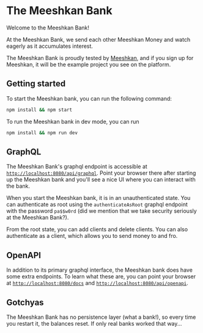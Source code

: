 # The Meeshkan Bank

Welcome to the Meeshkan Bank!

At the Meeshkan Bank, we send each other Meeshkan Money and watch eagerly as it accumulates interest.

The Meeshkan Bank is proudly tested by [Meeshkan](https://meeshkan.com), and if you sign up for Meeshkan, it will be the example project you see on the platform.

## Getting started

To start the Meeshkan bank, you can run the following command:

```bash
npm install && npm start
```

To run the Meeshkan bank in dev mode, you can run

```bash
npm install && npm run dev
```

## GraphQL

The Meeshkan Bank's graphql endpoint is accessible at [`http://localhost:8080/api/graphql`](http://localhost:8080/api/graphql). Point your browser there after starting up the Meeshkan bank and you'll see a nice UI where you can interact with the bank.

When you start the Meeshkan bank, it is in an unauthenticated state. You can authenticate as root using the `authenticateAsRoot` graphql endpoint with the password `pa$$w0rd` (did we mention that we take security seriously at the Meeshkan Bank?).

From the root state, you can add clients and delete clients. You can also authenticate as a client, which allows you to send money to and fro.

## OpenAPI

In addition to its primary graphql interface, the Meeshkan bank does have some extra endpoints. To learn what these are, you can point your browser at [`http://localhost:8080/docs`](http://localhost:8080/docs) and [`http://localhost:8080/api/openapi`](http://localhost:8080/api/openapi).

## Gotchyas

The Meeshkan Bank has no persistence layer (what a bank!), so every time you restart it, the balances reset. If only real banks worked that way...
